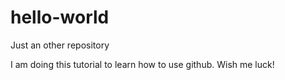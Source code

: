 # hello-world
Just an other repository

I am doing this tutorial to learn how to use github. Wish me luck!
